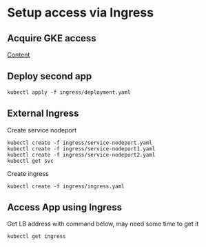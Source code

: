 
# Setup access via Ingress

## Acquire GKE access
[Content](https://github.com/adithaha/gcp-tutorial/blob/main/gke/credential.md)

## Deploy second app
```
kubectl apply -f ingress/deployment.yaml
```
## External Ingress
Create service nodeport
```
kubectl create -f ingress/service-nodeport.yaml
kubectl create -f ingress/service-nodeport1.yaml
kubectl create -f ingress/service-nodeport2.yaml
kubectl get svc
```
Create ingress
```
kubectl create -f ingress/ingress.yaml
```
## Access App using Ingress
Get LB address with command below, may need some time to get it
```
kubectl get ingress
```

